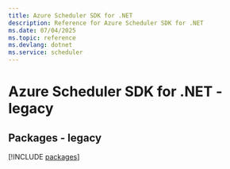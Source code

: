 ```yaml
---
title: Azure Scheduler SDK for .NET
description: Reference for Azure Scheduler SDK for .NET
ms.date: 07/04/2025
ms.topic: reference
ms.devlang: dotnet
ms.service: scheduler
---
```

# Azure Scheduler SDK for .NET - legacy
## Packages - legacy
[!INCLUDE [packages](scheduler-index.md)]